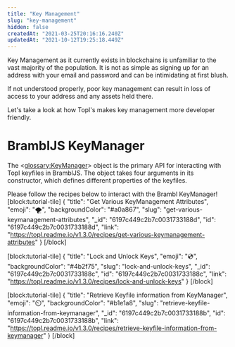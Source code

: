 ```yaml
---
title: "Key Management"
slug: "key-management"
hidden: false
createdAt: "2021-03-25T20:16:16.240Z"
updatedAt: "2021-10-12T19:25:18.449Z"
---
```

Key Management as it currently exists in blockchains is unfamiliar to the vast majority of the population. It is not as simple as signing up for an address with your email and password and can be intimidating at first blush.

If not understood properly, poor key management can result in loss of access to your address and any assets held there.

Let's take a look at how Topl's makes key management more developer friendly. 

# BramblJS KeyManager 
The <<glossary:KeyManager>> object is the primary API for interacting with Topl keyfiles in BramblJS. The object takes four arguments in its constructor, which defines different properties of the keyfiles. 

Please follow the recipes below to interact with the Brambl KeyManager!
[block:tutorial-tile]
{
  "title": "Get Various KeyManagement Attributes",
  "emoji": "🌪️",
  "backgroundColor": "#a0a867",
  "slug": "get-various-keymanagement-attributes",
  "_id": "6197c449c2b7c0031733188d",
  "id": "6197c449c2b7c0031733188d",
  "link": "https://topl.readme.io/v1.3.0/recipes/get-various-keymanagement-attributes"
}
[/block]

[block:tutorial-tile]
{
  "title": "Lock and Unlock Keys",
  "emoji": "💿",
  "backgroundColor": "#4b2f75",
  "slug": "lock-and-unlock-keys",
  "_id": "6197c449c2b7c0031733188c",
  "id": "6197c449c2b7c0031733188c",
  "link": "https://topl.readme.io/v1.3.0/recipes/lock-and-unlock-keys"
}
[/block]

[block:tutorial-tile]
{
  "title": "Retrieve Keyfile information from KeyManager",
  "emoji": "⏲️",
  "backgroundColor": "#b1e1a8",
  "slug": "retrieve-keyfile-information-from-keymanager",
  "_id": "6197c449c2b7c0031733188b",
  "id": "6197c449c2b7c0031733188b",
  "link": "https://topl.readme.io/v1.3.0/recipes/retrieve-keyfile-information-from-keymanager"
}
[/block]
